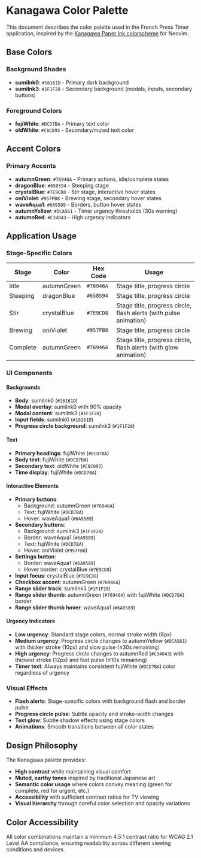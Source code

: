 # Kanagawa Color Palette

This document describes the color palette used in the French Press Timer application, inspired by the [Kanagawa Paper Ink colorscheme](https://github.com/thesimonho/kanagawa-paper.nvim) for Neovim.

## Base Colors

### Background Shades
- **sumiInk0**: `#16161D` - Primary dark background
- **sumiInk3**: `#1F1F28` - Secondary background (modals, inputs, secondary buttons)

### Foreground Colors
- **fujiWhite**: `#DCD7BA` - Primary text color
- **oldWhite**: `#C8C093` - Secondary/muted text color

## Accent Colors

### Primary Accents
- **autumnGreen**: `#76946A` - Primary actions, idle/complete states
- **dragonBlue**: `#658594` - Steeping stage
- **crystalBlue**: `#7E9CD8` - Stir stage, interactive hover states
- **oniViolet**: `#957FB8` - Brewing stage, secondary hover states
- **waveAqua1**: `#6A9589` - Borders, button hover states
- **autumnYellow**: `#DCA561` - Timer urgency thresholds (30s warning)
- **autumnRed**: `#C34043` - High urgency indicators

## Application Usage

### Stage-Specific Colors
| Stage | Color | Hex Code | Usage |
|-------|-------|----------|-------|
| Idle | autumnGreen | `#76946A` | Stage title, progress circle |
| Steeping | dragonBlue | `#658594` | Stage title, progress circle |
| Stir | crystalBlue | `#7E9CD8` | Stage title, progress circle, flash alerts (with pulse animation) |
| Brewing | oniViolet | `#957FB8` | Stage title, progress circle |
| Complete | autumnGreen | `#76946A` | Stage title, progress circle, flash alerts (with glow animation) |

### UI Components

#### Backgrounds
- **Body**: sumiInk0 (`#16161D`)
- **Modal overlay**: sumiInk0 with 90% opacity
- **Modal content**: sumiInk3 (`#1F1F28`)
- **Input fields**: sumiInk0 (`#16161D`)
- **Progress circle background**: sumiInk3 (`#1F1F28`)

#### Text
- **Primary headings**: fujiWhite (`#DCD7BA`)
- **Body text**: fujiWhite (`#DCD7BA`)
- **Secondary text**: oldWhite (`#C8C093`)
- **Time display**: fujiWhite (`#DCD7BA`)

#### Interactive Elements
- **Primary buttons**: 
  - Background: autumnGreen (`#76946A`)
  - Text: fujiWhite (`#DCD7BA`)
  - Hover: waveAqua1 (`#6A9589`)
- **Secondary buttons**: 
  - Background: sumiInk3 (`#1F1F28`)
  - Border: waveAqua1 (`#6A9589`)
  - Text: fujiWhite (`#DCD7BA`)
  - Hover: oniViolet (`#957FB8`)
- **Settings button**: 
  - Border: waveAqua1 (`#6A9589`)
  - Hover border: crystalBlue (`#7E9CD8`)
- **Input focus**: crystalBlue (`#7E9CD8`)
- **Checkbox accent**: autumnGreen (`#76946A`)
- **Range slider track**: sumiInk3 (`#1F1F28`)
- **Range slider thumb**: autumnGreen (`#76946A`) with fujiWhite (`#DCD7BA`) border
- **Range slider thumb hover**: waveAqua1 (`#6A9589`)

#### Urgency Indicators
- **Low urgency**: Standard stage colors, normal stroke width (8px)
- **Medium urgency**: Progress circle changes to autumnYellow (`#DCA561`) with thicker stroke (10px) and slow pulse (≤30s remaining)
- **High urgency**: Progress circle changes to autumnRed (`#C34043`) with thickest stroke (12px) and fast pulse (≤10s remaining)
- **Timer text**: Always maintains consistent fujiWhite (`#DCD7BA`) color regardless of urgency

### Visual Effects
- **Flash alerts**: Stage-specific colors with background flash and border pulse
- **Progress circle pulse**: Subtle opacity and stroke-width changes
- **Text glow**: Subtle shadow effects using stage colors
- **Animations**: Smooth transitions between all color states

## Design Philosophy

The Kanagawa palette provides:
- **High contrast** while maintaining visual comfort
- **Muted, earthy tones** inspired by traditional Japanese art
- **Semantic color usage** where colors convey meaning (green for complete, red for urgent, etc.)
- **Accessibility** with sufficient contrast ratios for TV viewing
- **Visual hierarchy** through careful color selection and opacity variations

## Color Accessibility

All color combinations maintain a minimum 4.5:1 contrast ratio for WCAG 2.1 Level AA compliance, ensuring readability across different viewing conditions and devices.